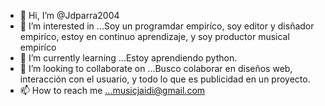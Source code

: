 - 👋 Hi, I’m @Jdparra2004
- 👀 I’m interested in ...Soy un programdar empiríco, soy editor y disñador empiríco, estoy en continuo aprendizaje, y soy productor musical empiríco
- 🌱 I’m currently learning ...Estoy aprendiendo python.
- 💞️ I’m looking to collaborate on ...Busco colaborar en diseños web, interacción con el usuario, y todo lo que es publicidad en un proyecto.
- 📫 How to reach me ...musicjaidi@gmail.com

<!---
Jdparra2004/Jdparra2004 is a ✨ special ✨ repository because its `README.md` (this file) appears on your GitHub profile.
You can click the Preview link to take a look at your changes.
--->
